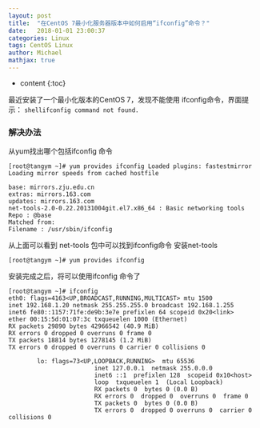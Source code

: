 ```yaml
---
layout: post
title:  "在CentOS 7最小化服务器版本中如何启用“ifconfig”命令？"
date:   2018-01-01 23:00:37
categories: Linux
tags: CentOS Linux
author: Michael
mathjax: true
---
```


* content
{:toc}

最近安装了一个最小化版本的CentOS 7，发现不能使用 ifconfig命令，界面提示：
```shellifconfig command not found.```

### 解决办法

从yum找出哪个包括ifconfig 命令
```shell
[root@tangym ~]# yum provides ifconfig Loaded plugins: fastestmirror
Loading mirror speeds from cached hostfile

base: mirrors.zju.edu.cn
extras: mirrors.163.com
updates: mirrors.163.com
net-tools-2.0-0.22.20131004git.el7.x86_64 : Basic networking tools
Repo : @base
Matched from:
Filename : /usr/sbin/ifconfig
```
从上面可以看到 net-tools 包中可以找到ifconfig命令
安装net-tools
```shell
[root@tangym ~]# yum provides ifconfig
```
安装完成之后，将可以使用ifconfig 命令了

```shell
[root@tangym ~]# ifconfig
eth0: flags=4163<UP,BROADCAST,RUNNING,MULTICAST> mtu 1500
inet 192.168.1.20 netmask 255.255.255.0 broadcast 192.168.1.255
inet6 fe80::1157:71fe:de9b:3e7e prefixlen 64 scopeid 0x20<link>
ether 00:15:5d:01:07:3c txqueuelen 1000 (Ethernet)
RX packets 29890 bytes 42966542 (40.9 MiB)
RX errors 0 dropped 0 overruns 0 frame 0
TX packets 18814 bytes 1278145 (1.2 MiB)
TX errors 0 dropped 0 overruns 0 carrier 0 collisions 0

        lo: flags=73<UP,LOOPBACK,RUNNING>  mtu 65536
                        inet 127.0.0.1  netmask 255.0.0.0
                        inet6 ::1  prefixlen 128  scopeid 0x10<host>
                        loop  txqueuelen 1  (Local Loopback)
                        RX packets 0  bytes 0 (0.0 B)
                        RX errors 0  dropped 0  overruns 0  frame 0
                        TX packets 0  bytes 0 (0.0 B)
                        TX errors 0  dropped 0 overruns 0  carrier 0  collisions 0
```
